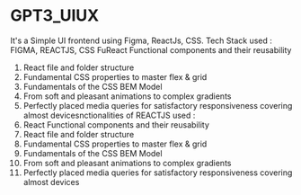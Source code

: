# GPT3_UIUX
It's a Simple UI frontend using Figma, ReactJs, CSS.
Tech Stack used : FIGMA, REACTJS, CSS
FuReact Functional components and their reusability
1) React file and folder structure
2) Fundamental CSS properties to master flex & grid
3) Fundamentals of the CSS BEM Model
4) From soft and pleasant animations to complex gradients
5) Perfectly placed media queries for satisfactory responsiveness covering almost devicesnctionalities of REACTJS used :
6) React Functional components and their reusability
7) React file and folder structure
8) Fundamental CSS properties to master flex & grid
9) Fundamentals of the CSS BEM Model
10) From soft and pleasant animations to complex gradients
11) Perfectly placed media queries for satisfactory responsiveness covering almost devices



